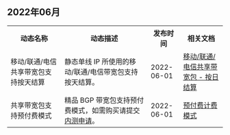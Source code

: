 ## 2022年06月
<table>
<tr>
<th width="25%">动态名称</th>
<th width="40%">动态描述</th>
<th width="15%">发布时间</th>
<th width="20%">相关文档</th>
</tr>
<tr>
<td>移动/联通/电信共享带宽包支持按天结算</td> 
<td>静态单线 IP 所使用的移动/联通/电信带宽包支持按天结算。</td> 
<td>2022-06-01</td> 
<td><a href="https://cloud.tencent.com/document/product/684/15255#arjs">移动/联通/电信共享带宽包 - 按日结算</a></td> 
</tr>
<tr>
<td>共享带宽包支持预付费模式</td> 
<td>精品 BGP 带宽包支持预付费模式，如需购买请提交 <a href="https://cloud.tencent.com/apply/p/224jt7718s8">内测申请</a>。</td> 
<td>2022-06-01</td> 
<td><a href="https://cloud.tencent.com/document/product/684/75236#BGPYFF">预付费计费模式</a></td> 
</tr>
</table>
